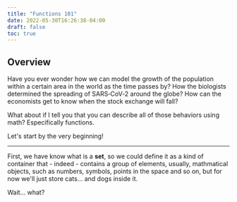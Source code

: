 ```yaml
---
title: "Functions 101"
date: 2022-05-30T16:26:38-04:00
draft: false
toc: true
---
```


## Overview

Have you ever wonder how we can model the growth of the population within a certain area in the world as the time passes by?
How the biologists determined the spreading of SARS‑CoV‑2 around the globe?
How can the economists get to know when the stock exchange will fall?

What about if I tell you that you can describe all of those behaviors using math? Especifically functions.

Let's start by the very beginning!

----

First, we have know what is a **set**, so we could define it as a kind of container that - indeed - contains a group of elements, usually, mathmatical objects, such as numbers, symbols, points in the space and so on, but for now we'll just store cats... and dogs inside it.

Wait... what?
